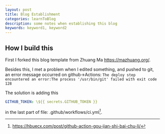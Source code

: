 ```yaml
---
layout: post
title: Blog Establishment
categories: learnToBlog
description: some notes when establishing this blog
keywords: keyword1, keyword2
---
```


## How I build this

First I forked this blog template from 
Zhuang Ma
https://mazhuang.org/.

Besides this, I met a problem when I edited something, and pushed to git, an error message occurred on github->Actions:
`The deploy step encountered an error:The process '/usr/bin/git' failed with exit code 128`

The solution is adding this

```yml
GITHUB_TOKEN: \${{ secrets.GITHUB_TOKEN }}
```

in the last part of file: .github/workflows/ci.yml[^1].

[^1]:<https://hbuecx.com/post/github-action-gou-jian-shi-bai-chu-li/>